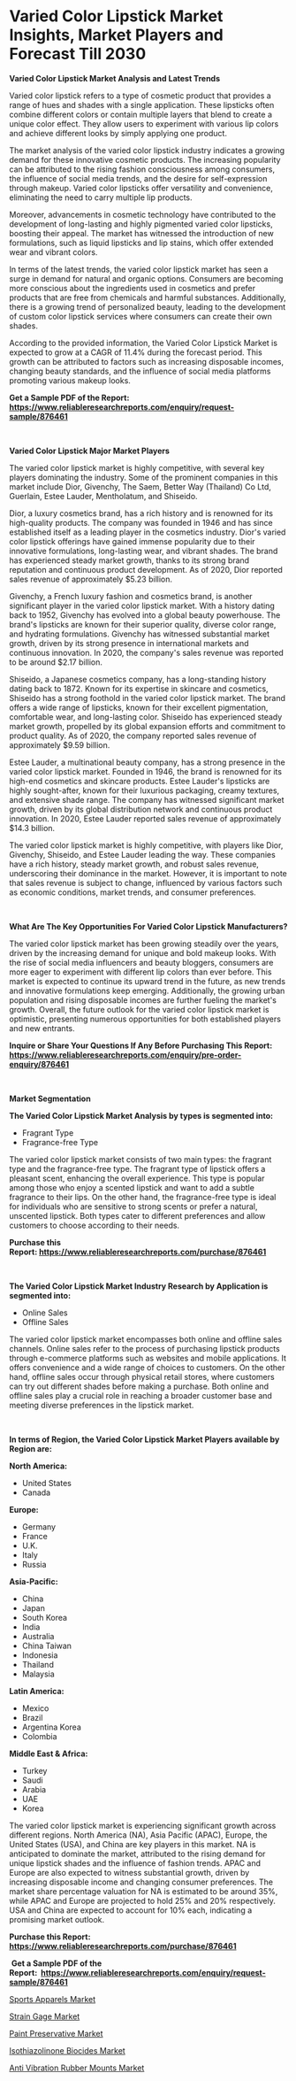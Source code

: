 <p><h1>Varied Color Lipstick Market Insights, Market Players and Forecast Till 2030</h1></p><p><strong>Varied Color Lipstick Market Analysis and Latest Trends</strong></p>
<p><p>Varied color lipstick refers to a type of cosmetic product that provides a range of hues and shades with a single application. These lipsticks often combine different colors or contain multiple layers that blend to create a unique color effect. They allow users to experiment with various lip colors and achieve different looks by simply applying one product.</p><p>The market analysis of the varied color lipstick industry indicates a growing demand for these innovative cosmetic products. The increasing popularity can be attributed to the rising fashion consciousness among consumers, the influence of social media trends, and the desire for self-expression through makeup. Varied color lipsticks offer versatility and convenience, eliminating the need to carry multiple lip products.</p><p>Moreover, advancements in cosmetic technology have contributed to the development of long-lasting and highly pigmented varied color lipsticks, boosting their appeal. The market has witnessed the introduction of new formulations, such as liquid lipsticks and lip stains, which offer extended wear and vibrant colors.</p><p>In terms of the latest trends, the varied color lipstick market has seen a surge in demand for natural and organic options. Consumers are becoming more conscious about the ingredients used in cosmetics and prefer products that are free from chemicals and harmful substances. Additionally, there is a growing trend of personalized beauty, leading to the development of custom color lipstick services where consumers can create their own shades.</p><p>According to the provided information, the Varied Color Lipstick Market is expected to grow at a CAGR of 11.4% during the forecast period. This growth can be attributed to factors such as increasing disposable incomes, changing beauty standards, and the influence of social media platforms promoting various makeup looks.</p></p>
<p><strong>Get a Sample PDF of the Report:&nbsp; <a href="https://www.reliableresearchreports.com/enquiry/request-sample/876461">https://www.reliableresearchreports.com/enquiry/request-sample/876461</a></strong></p>
<p>&nbsp;</p>
<p><strong>Varied Color Lipstick Major Market Players</strong></p>
<p><p>The varied color lipstick market is highly competitive, with several key players dominating the industry. Some of the prominent companies in this market include Dior, Givenchy, The Saem, Better Way (Thailand) Co Ltd, Guerlain, Estee Lauder, Mentholatum, and Shiseido.</p><p>Dior, a luxury cosmetics brand, has a rich history and is renowned for its high-quality products. The company was founded in 1946 and has since established itself as a leading player in the cosmetics industry. Dior's varied color lipstick offerings have gained immense popularity due to their innovative formulations, long-lasting wear, and vibrant shades. The brand has experienced steady market growth, thanks to its strong brand reputation and continuous product development. As of 2020, Dior reported sales revenue of approximately $5.23 billion.</p><p>Givenchy, a French luxury fashion and cosmetics brand, is another significant player in the varied color lipstick market. With a history dating back to 1952, Givenchy has evolved into a global beauty powerhouse. The brand's lipsticks are known for their superior quality, diverse color range, and hydrating formulations. Givenchy has witnessed substantial market growth, driven by its strong presence in international markets and continuous innovation. In 2020, the company's sales revenue was reported to be around $2.17 billion.</p><p>Shiseido, a Japanese cosmetics company, has a long-standing history dating back to 1872. Known for its expertise in skincare and cosmetics, Shiseido has a strong foothold in the varied color lipstick market. The brand offers a wide range of lipsticks, known for their excellent pigmentation, comfortable wear, and long-lasting color. Shiseido has experienced steady market growth, propelled by its global expansion efforts and commitment to product quality. As of 2020, the company reported sales revenue of approximately $9.59 billion.</p><p>Estee Lauder, a multinational beauty company, has a strong presence in the varied color lipstick market. Founded in 1946, the brand is renowned for its high-end cosmetics and skincare products. Estee Lauder's lipsticks are highly sought-after, known for their luxurious packaging, creamy textures, and extensive shade range. The company has witnessed significant market growth, driven by its global distribution network and continuous product innovation. In 2020, Estee Lauder reported sales revenue of approximately $14.3 billion.</p><p>The varied color lipstick market is highly competitive, with players like Dior, Givenchy, Shiseido, and Estee Lauder leading the way. These companies have a rich history, steady market growth, and robust sales revenue, underscoring their dominance in the market. However, it is important to note that sales revenue is subject to change, influenced by various factors such as economic conditions, market trends, and consumer preferences.</p></p>
<p>&nbsp;</p>
<p><strong>What Are The Key Opportunities For Varied Color Lipstick Manufacturers?</strong></p>
<p><p>The varied color lipstick market has been growing steadily over the years, driven by the increasing demand for unique and bold makeup looks. With the rise of social media influencers and beauty bloggers, consumers are more eager to experiment with different lip colors than ever before. This market is expected to continue its upward trend in the future, as new trends and innovative formulations keep emerging. Additionally, the growing urban population and rising disposable incomes are further fueling the market's growth. Overall, the future outlook for the varied color lipstick market is optimistic, presenting numerous opportunities for both established players and new entrants.</p></p>
<p><strong>Inquire or Share Your Questions If Any Before Purchasing This Report: <a href="https://www.reliableresearchreports.com/enquiry/pre-order-enquiry/876461">https://www.reliableresearchreports.com/enquiry/pre-order-enquiry/876461</a></strong></p>
<p>&nbsp;</p>
<p><strong>Market Segmentation</strong></p>
<p><strong>The Varied Color Lipstick Market Analysis by types is segmented into:</strong></p>
<p><ul><li>Fragrant Type</li><li>Fragrance-free Type</li></ul></p>
<p><p>The varied color lipstick market consists of two main types: the fragrant type and the fragrance-free type. The fragrant type of lipstick offers a pleasant scent, enhancing the overall experience. This type is popular among those who enjoy a scented lipstick and want to add a subtle fragrance to their lips. On the other hand, the fragrance-free type is ideal for individuals who are sensitive to strong scents or prefer a natural, unscented lipstick. Both types cater to different preferences and allow customers to choose according to their needs.</p></p>
<p><strong>Purchase this Report:&nbsp;<a href="https://www.reliableresearchreports.com/purchase/876461">https://www.reliableresearchreports.com/purchase/876461</a></strong></p>
<p>&nbsp;</p>
<p><strong>The Varied Color Lipstick Market Industry Research by Application is segmented into:</strong></p>
<p><ul><li>Online Sales</li><li>Offline Sales</li></ul></p>
<p><p>The varied color lipstick market encompasses both online and offline sales channels. Online sales refer to the process of purchasing lipstick products through e-commerce platforms such as websites and mobile applications. It offers convenience and a wide range of choices to customers. On the other hand, offline sales occur through physical retail stores, where customers can try out different shades before making a purchase. Both online and offline sales play a crucial role in reaching a broader customer base and meeting diverse preferences in the lipstick market.</p></p>
<p>&nbsp;</p>
<p><strong>In terms of Region, the Varied Color Lipstick Market Players available by Region are:</strong></p>
<p>
    <p> <strong> North America: </strong>
        <ul>
            <li>United States</li>
            <li>Canada</li>
        </ul>
        </p> 
    <p> <strong> Europe: </strong>
        <ul>
            <li>Germany</li>
            <li>France</li>
            <li>U.K.</li>
            <li>Italy</li>
            <li>Russia</li>
        </ul>
        </p> 
    <p> <strong> Asia-Pacific: </strong>
        <ul>
            <li>China</li>
            <li>Japan</li>
            <li>South Korea</li>
            <li>India</li>
            <li>Australia</li>
            <li>China Taiwan</li>
            <li>Indonesia</li>
            <li>Thailand</li>
            <li>Malaysia</li>
        </ul>
        </p> 
    <p> <strong> Latin America: </strong>
        <ul>
            <li>Mexico</li>
            <li>Brazil</li>
            <li>Argentina Korea</li>
            <li>Colombia</li>
        </ul>
        </p> 
    <p> <strong> Middle East & Africa: </strong>
        <ul>
            <li>Turkey</li>
            <li>Saudi</li>
            <li>Arabia</li>
            <li>UAE</li>
            <li>Korea</li>
        </ul>
    </p>
    </p>
<p><p>The varied color lipstick market is experiencing significant growth across different regions. North America (NA), Asia Pacific (APAC), Europe, the United States (USA), and China are key players in this market. NA is anticipated to dominate the market, attributed to the rising demand for unique lipstick shades and the influence of fashion trends. APAC and Europe are also expected to witness substantial growth, driven by increasing disposable income and changing consumer preferences. The market share percentage valuation for NA is estimated to be around 35%, while APAC and Europe are projected to hold 25% and 20% respectively. USA and China are expected to account for 10% each, indicating a promising market outlook.</p></p>
<p><strong>Purchase this Report: <a href="https://www.reliableresearchreports.com/purchase/876461">https://www.reliableresearchreports.com/purchase/876461</a></strong></p>
<p>&nbsp;<strong>Get a Sample PDF of the Report:&nbsp;&nbsp;<a href="https://www.reliableresearchreports.com/enquiry/request-sample/876461">https://www.reliableresearchreports.com/enquiry/request-sample/876461</a></strong></p>
<p><strong></strong></p>
<p><p><a href="https://www.reportprime.com/sports-apparels-r11315">Sports Apparels Market</a></p><p><a href="https://medium.com/@klrahulrp23/strain-gage-market-size-growth-forecast-2023-2030-11011b979ec1">Strain Gage Market</a></p><p><a href="https://www.linkedin.com/pulse/paint-preservative-market-challenges-opportunities-growth-nevie/">Paint Preservative Market</a></p><p><a href="https://www.linkedin.com/pulse/decoding-isothiazolinone-biocides-market-deep-dive-latest-8nbye/">Isothiazolinone Biocides Market</a></p><p><a href="https://www.reportprime.com/anti-vibration-rubber-mounts-r11322">Anti Vibration Rubber Mounts Market</a></p></p>